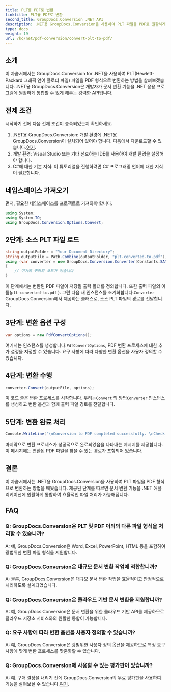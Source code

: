 ```yaml
---
title: PLT를 PDF로 변환
linktitle: PLT를 PDF로 변환
second_title: GroupDocs.Conversion .NET API
description: .NET용 GroupDocs.Conversion을 사용하여 PLT 파일을 PDF로 원활하게 변환하세요. 문서 변환 기능을 .NET 애플리케이션에 손쉽게 통합하세요.
type: docs
weight: 19
url: /ko/net/pdf-conversion/convert-plt-to-pdf/
---
```

## 소개
이 자습서에서는 GroupDocs.Conversion for .NET을 사용하여 PLT(Hewlett-Packard 그래픽 언어 플로터 파일) 파일을 PDF 형식으로 변환하는 방법을 살펴보겠습니다. .NET용 GroupDocs.Conversion은 개발자가 문서 변환 기능을 .NET 응용 프로그램에 원활하게 통합할 수 있게 해주는 강력한 API입니다.
## 전제 조건
시작하기 전에 다음 전제 조건이 충족되었는지 확인하세요.
1.  .NET용 GroupDocs.Conversion: 개발 환경에 .NET용 GroupDocs.Conversion이 설치되어 있어야 합니다. 다음에서 다운로드할 수 있습니다.[여기](https://releases.groupdocs.com/conversion/net/).
2. 개발 환경: Visual Studio 또는 기타 선호하는 IDE를 사용하여 개발 환경을 설정해야 합니다.
3. C#에 대한 기본 지식: 이 튜토리얼을 진행하려면 C# 프로그래밍 언어에 대한 지식이 필요합니다.

## 네임스페이스 가져오기
먼저, 필요한 네임스페이스를 프로젝트로 가져와야 합니다.

```csharp
using System;
using System.IO;
using GroupDocs.Conversion.Options.Convert;
```

## 2단계: 소스 PLT 파일 로드
```csharp
string outputFolder = "Your Document Directory";
string outputFile = Path.Combine(outputFolder, "plt-converted-to.pdf");
using (var converter = new GroupDocs.Conversion.Converter(Constants.SAMPLE_PLT))
{
    // 여기에 귀하의 코드가 있습니다
}
```
이 단계에서는 변환된 PDF 파일이 저장될 출력 폴더를 정의합니다. 또한 출력 파일의 이름(`plt-converted-to.pdf` ). 그런 다음 새 인스턴스를 초기화합니다.`Converter` GroupDocs.Conversion에서 제공하는 클래스로, 소스 PLT 파일의 경로를 전달합니다.
## 3단계: 변환 옵션 구성
```csharp
var options = new PdfConvertOptions();
```
 여기서는 인스턴스를 생성합니다.`PdfConvertOptions`, PDF 변환 프로세스에 대한 추가 설정을 지정할 수 있습니다. 요구 사항에 따라 다양한 변환 옵션을 사용자 정의할 수 있습니다.
## 4단계: 변환 수행
```csharp
converter.Convert(outputFile, options);
```
 이 코드 줄은 변환 프로세스를 시작합니다. 우리는`Convert` 의 방법`Converter` 인스턴스를 생성하고 변환 옵션과 함께 출력 파일 경로를 전달합니다.
## 5단계: 변환 완료 처리
```csharp
Console.WriteLine("\nConversion to PDF completed successfully. \nCheck output in {0}", outputFolder);
```
마지막으로 변환 프로세스가 성공적으로 완료되었음을 나타내는 메시지를 제공합니다. 이 메시지에는 변환된 PDF 파일을 찾을 수 있는 경로가 포함되어 있습니다.

## 결론
이 자습서에서는 .NET용 GroupDocs.Conversion을 사용하여 PLT 파일을 PDF 형식으로 변환하는 방법을 배웠습니다. 제공된 단계를 따르면 문서 변환 기능을 .NET 애플리케이션에 원활하게 통합하여 효율적인 파일 처리가 가능해집니다.
## FAQ

### Q: GroupDocs.Conversion은 PLT 및 PDF 이외의 다른 파일 형식을 처리할 수 있습니까?

A: 예, GroupDocs.Conversion은 Word, Excel, PowerPoint, HTML 등을 포함하여 광범위한 변환 파일 형식을 지원합니다.

### Q: GroupDocs.Conversion은 대규모 문서 변환 작업에 적합합니까?

A: 물론, GroupDocs.Conversion은 대규모 문서 변환 작업을 효율적이고 안정적으로 처리하도록 설계되었습니다.

### Q: GroupDocs.Conversion은 클라우드 기반 문서 변환을 지원합니까?

A: 예, GroupDocs.Conversion은 문서 변환을 위한 클라우드 기반 API를 제공하므로 클라우드 저장소 서비스와의 원활한 통합이 가능합니다.

### Q: 요구 사항에 따라 변환 옵션을 사용자 정의할 수 있습니까?

A: 예, GroupDocs.Conversion은 광범위한 사용자 정의 옵션을 제공하므로 특정 요구 사항에 맞게 변환 프로세스를 맞춤화할 수 있습니다.

### Q: GroupDocs.Conversion에 사용할 수 있는 평가판이 있습니까?

 A: 예. 구매 결정을 내리기 전에 GroupDocs.Conversion의 무료 평가판을 사용하여 기능을 살펴보실 수 있습니다.[여기](https://releases.groupdocs.com/).